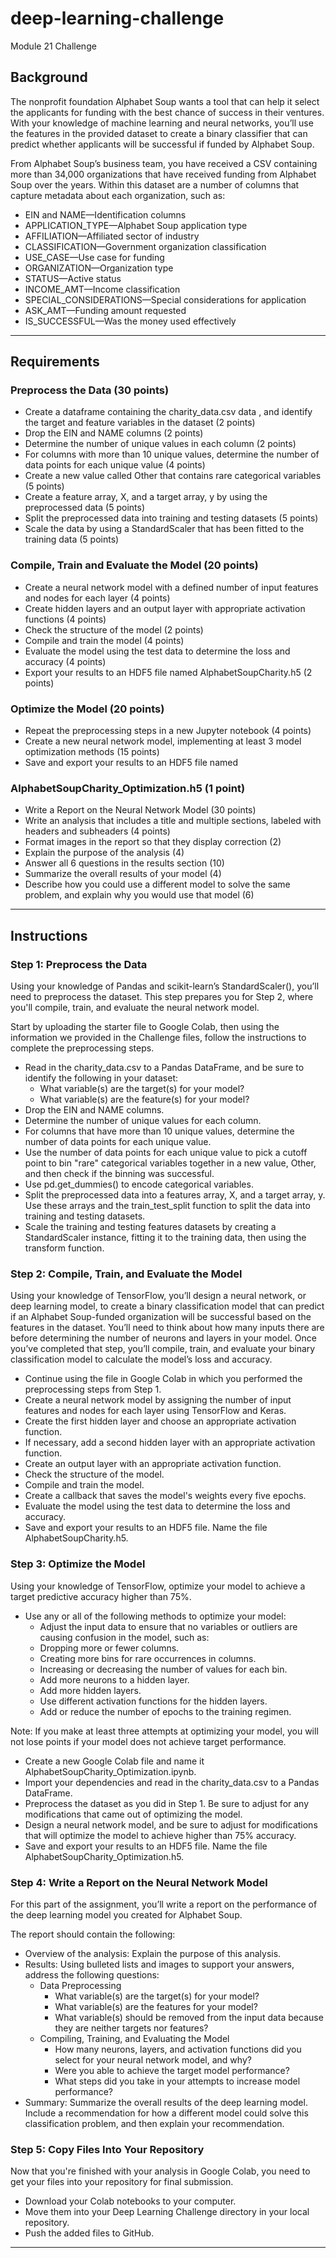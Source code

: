 # deep-learning-challenge
Module 21 Challenge

## Background
The nonprofit foundation Alphabet Soup wants a tool that can help it select the applicants for funding with the best chance of success in their ventures. With your knowledge of machine learning and neural networks, you’ll use the features in the provided dataset to create a binary classifier that can predict whether applicants will be successful if funded by Alphabet Soup.

From Alphabet Soup’s business team, you have received a CSV containing more than 34,000 organizations that have received funding from Alphabet Soup over the years. Within this dataset are a number of columns that capture metadata about each organization, such as:

- EIN and NAME—Identification columns
- APPLICATION_TYPE—Alphabet Soup application type
- AFFILIATION—Affiliated sector of industry
- CLASSIFICATION—Government organization classification
- USE_CASE—Use case for funding
- ORGANIZATION—Organization type
- STATUS—Active status
- INCOME_AMT—Income classification
- SPECIAL_CONSIDERATIONS—Special considerations for application
- ASK_AMT—Funding amount requested
- IS_SUCCESSFUL—Was the money used effectively

**************************************************

## Requirements
### Preprocess the Data (30 points)
- Create a dataframe containing the charity_data.csv data , and identify the target and feature variables in the dataset (2 points)
- Drop the EIN and NAME columns (2 points)
- Determine the number of unique values in each column (2 points)
- For columns with more than 10 unique values, determine the number of data points for each unique value (4 points)
- Create a new value called Other that contains rare categorical variables (5 points)
- Create a feature array, X, and a target array, y by using the preprocessed data (5 points)
- Split the preprocessed data into training and testing datasets (5 points)
- Scale the data by using a StandardScaler that has been fitted to the training data (5 points)

### Compile, Train and Evaluate the Model (20 points)
- Create a neural network model with a defined number of input features and nodes for each layer (4 points)
- Create hidden layers and an output layer with appropriate activation functions (4 points)
- Check the structure of the model (2 points)
- Compile and train the model (4 points)
- Evaluate the model using the test data to determine the loss and accuracy (4 points)
- Export your results to an HDF5 file named AlphabetSoupCharity.h5 (2 points)

### Optimize the Model (20 points)
- Repeat the preprocessing steps in a new Jupyter notebook (4 points)
- Create a new neural network model, implementing at least 3 model optimization methods (15 points)
- Save and export your results to an HDF5 file named 

### AlphabetSoupCharity_Optimization.h5 (1 point)
- Write a Report on the Neural Network Model (30 points)
- Write an analysis that includes a title and multiple sections, labeled with headers and subheaders (4 points)
- Format images in the report so that they display correction (2)
- Explain the purpose of the analysis (4)
- Answer all 6 questions in the results section (10)
- Summarize the overall results of your model (4)
- Describe how you could use a different model to solve the same problem, and explain why you would use that model (6)

**************************************************

## Instructions
### Step 1: Preprocess the Data
Using your knowledge of Pandas and scikit-learn’s StandardScaler(), you’ll need to preprocess the dataset. This step prepares you for Step 2, where you'll compile, train, and evaluate the neural network model.

Start by uploading the starter file to Google Colab, then using the information we provided in the Challenge files, follow the instructions to complete the preprocessing steps.

- Read in the charity_data.csv to a Pandas DataFrame, and be sure to identify the following in your dataset:
    - What variable(s) are the target(s) for your model?
    - What variable(s) are the feature(s) for your model?
- Drop the EIN and NAME columns.
- Determine the number of unique values for each column.
- For columns that have more than 10 unique values, determine the number of data points for each unique value.
- Use the number of data points for each unique value to pick a cutoff point to bin "rare" categorical variables together in a new value, Other, and then check if the binning was successful.
- Use pd.get_dummies() to encode categorical variables.
- Split the preprocessed data into a features array, X, and a target array, y. Use these arrays and the train_test_split function to split the data into training and testing datasets.
- Scale the training and testing features datasets by creating a StandardScaler instance, fitting it to the training data, then using the transform function.

### Step 2: Compile, Train, and Evaluate the Model
Using your knowledge of TensorFlow, you’ll design a neural network, or deep learning model, to create a binary classification model that can predict if an Alphabet Soup-funded organization will be successful based on the features in the dataset. You’ll need to think about how many inputs there are before determining the number of neurons and layers in your model. Once you’ve completed that step, you’ll compile, train, and evaluate your binary classification model to calculate the model’s loss and accuracy.

- Continue using the file in Google Colab in which you performed the preprocessing steps from Step 1.
- Create a neural network model by assigning the number of input features and nodes for each layer using TensorFlow and Keras.
- Create the first hidden layer and choose an appropriate activation function.
- If necessary, add a second hidden layer with an appropriate activation function.
- Create an output layer with an appropriate activation function.
- Check the structure of the model.
- Compile and train the model.
- Create a callback that saves the model's weights every five epochs.
- Evaluate the model using the test data to determine the loss and accuracy.
- Save and export your results to an HDF5 file. Name the file AlphabetSoupCharity.h5.

### Step 3: Optimize the Model
Using your knowledge of TensorFlow, optimize your model to achieve a target predictive accuracy higher than 75%.

- Use any or all of the following methods to optimize your model:
    - Adjust the input data to ensure that no variables or outliers are causing confusion in the model, such as:
    - Dropping more or fewer columns.
    - Creating more bins for rare occurrences in columns.
    - Increasing or decreasing the number of values for each bin.
    - Add more neurons to a hidden layer.
    - Add more hidden layers.
    - Use different activation functions for the hidden layers.
    - Add or reduce the number of epochs to the training regimen.

Note: If you make at least three attempts at optimizing your model, you will not lose points if your model does not achieve target performance.

- Create a new Google Colab file and name it AlphabetSoupCharity_Optimization.ipynb.
- Import your dependencies and read in the charity_data.csv to a Pandas DataFrame.
- Preprocess the dataset as you did in Step 1. Be sure to adjust for any modifications that came out of optimizing the model.
- Design a neural network model, and be sure to adjust for modifications that will optimize the model to achieve higher than 75% accuracy.
- Save and export your results to an HDF5 file. Name the file AlphabetSoupCharity_Optimization.h5.

### Step 4: Write a Report on the Neural Network Model
For this part of the assignment, you’ll write a report on the performance of the deep learning model you created for Alphabet Soup.

The report should contain the following:
- Overview of the analysis: Explain the purpose of this analysis.
- Results: Using bulleted lists and images to support your answers, address the following questions:
    - Data Preprocessing
        - What variable(s) are the target(s) for your model?
        - What variable(s) are the features for your model?
        - What variable(s) should be removed from the input data because they are neither targets nor features?
    - Compiling, Training, and Evaluating the Model
        - How many neurons, layers, and activation functions did you select for your neural network model, and why?
        - Were you able to achieve the target model performance?
        - What steps did you take in your attempts to increase model performance?
- Summary: Summarize the overall results of the deep learning model. Include a recommendation for how a different model could solve this classification problem, and then explain your recommendation.

### Step 5: Copy Files Into Your Repository
Now that you're finished with your analysis in Google Colab, you need to get your files into your repository for final submission.

- Download your Colab notebooks to your computer.
- Move them into your Deep Learning Challenge directory in your local repository.
- Push the added files to GitHub.

**************************************************